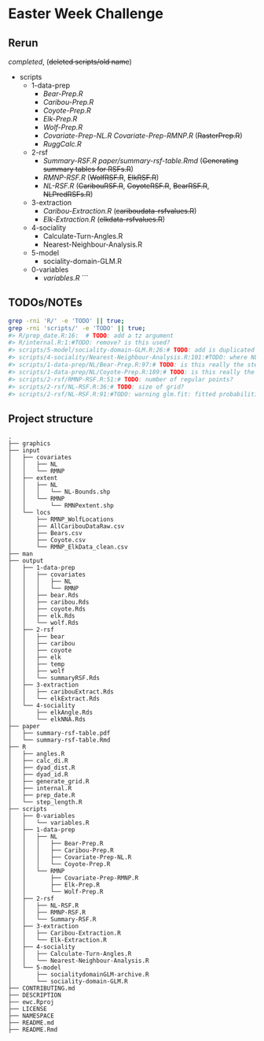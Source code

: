 
<!-- README.md is generated from README.Rmd. Please edit that file -->

# Easter Week Challenge

## Rerun

*completed*, (~~deleted scripts/old name~~)

  - scripts
      - 1-data-prep
          - *Bear-Prep.R*
          - *Caribou-Prep.R*
          - *Coyote-Prep.R*
          - *Elk-Prep.R*
          - *Wolf-Prep.R*
          - *Covariate-Prep-NL.R* *Covariate-Prep-RMNP.R*
            (~~RasterPrep.R~~)
          - *RuggCalc.R*
      - 2-rsf
          - *Summary-RSF.R* *paper/summary-rsf-table.Rmd* (~~Generating
            summary tables for RSFs.R~~)
          - *RMNP-RSF.R* (~~WolfRSF.R~~, ~~ElkRSF.R~~)
          - *NL-RSF.R* (~~CaribouRSF.R~~, ~~CoyoteRSF.R~~,
            ~~BearRSF.R~~, ~~NLPredRSFs.R~~)
      - 3-extraction
          - *Caribou-Extraction.R* (~~cariboudata-rsfvalues.R~~)
          - *Elk-Extraction.R* (~~elkdata-rsfvalues.R~~)
      - 4-sociality
          - Calculate-Turn-Angles.R
          - Nearest-Neighbour-Analysis.R
      - 5-model
          - sociality-domain-GLM.R
      - 0-variables
          - *variables.R* \`\`\`

## TODOs/NOTEs

``` bash
grep -rni 'R/' -e 'TODO' || true;
grep -rni 'scripts/' -e 'TODO' || true;
#> R/prep_date.R:16:  # TODO: add a tz argument
#> R/internal.R:1:#TODO: remove? is this used?
#> scripts/5-model/sociality-domain-GLM.R:26:# TODO: add is duplicated column
#> scripts/4-sociality/Nearest-Neighbour-Analysis.R:101:#TODO: where NL + spring, this:     (nl.dyad2$predatorRSF + nl.dyad2$rpredatorRSF) / 2, ?
#> scripts/1-data-prep/NL/Bear-Prep.R:97:# TODO: is this really the step length threshold?? 
#> scripts/1-data-prep/NL/Coyote-Prep.R:189:# TODO: is this really the step length threshold?? 
#> scripts/2-rsf/RMNP-RSF.R:51:# TODO: number of regular points?
#> scripts/2-rsf/NL-RSF.R:36:# TODO: size of grid?
#> scripts/2-rsf/NL-RSF.R:91:#TODO: warning glm.fit: fitted probabilities numerically 0 or 1 occurred
```

## Project structure

    .
    ├── graphics
    ├── input
    │   ├── covariates
    │   │   ├── NL
    │   │   └── RMNP
    │   ├── extent
    │   │   ├── NL
    │   │   │   └── NL-Bounds.shp
    │   │   └── RMNP
    │   │       └── RMNPextent.shp
    │   └── locs
    │       ├── RMNP_WolfLocations
    │       ├── AllCaribouDataRaw.csv
    │       ├── Bears.csv
    │       ├── Coyote.csv
    │       └── RMNP_ElkData_clean.csv
    ├── man
    ├── output
    │   ├── 1-data-prep
    │   │   ├── covariates
    │   │   │   ├── NL
    │   │   │   └── RMNP
    │   │   ├── bear.Rds
    │   │   ├── caribou.Rds
    │   │   ├── coyote.Rds
    │   │   ├── elk.Rds
    │   │   └── wolf.Rds
    │   ├── 2-rsf
    │   │   ├── bear
    │   │   ├── caribou
    │   │   ├── coyote
    │   │   ├── elk
    │   │   ├── temp
    │   │   ├── wolf
    │   │   └── summaryRSF.Rds
    │   ├── 3-extraction
    │   │   ├── caribouExtract.Rds
    │   │   └── elkExtract.Rds
    │   └── 4-sociality
    │       ├── elkAngle.Rds
    │       └── elkNNA.Rds
    ├── paper
    │   ├── summary-rsf-table.pdf
    │   └── summary-rsf-table.Rmd
    ├── R
    │   ├── angles.R
    │   ├── calc_di.R
    │   ├── dyad_dist.R
    │   ├── dyad_id.R
    │   ├── generate_grid.R
    │   ├── internal.R
    │   ├── prep_date.R
    │   └── step_length.R
    ├── scripts
    │   ├── 0-variables
    │   │   └── variables.R
    │   ├── 1-data-prep
    │   │   ├── NL
    │   │   │   ├── Bear-Prep.R
    │   │   │   ├── Caribou-Prep.R
    │   │   │   ├── Covariate-Prep-NL.R
    │   │   │   └── Coyote-Prep.R
    │   │   └── RMNP
    │   │       ├── Covariate-Prep-RMNP.R
    │   │       ├── Elk-Prep.R
    │   │       └── Wolf-Prep.R
    │   ├── 2-rsf
    │   │   ├── NL-RSF.R
    │   │   ├── RMNP-RSF.R
    │   │   └── Summary-RSF.R
    │   ├── 3-extraction
    │   │   ├── Caribou-Extraction.R
    │   │   └── Elk-Extraction.R
    │   ├── 4-sociality
    │   │   ├── Calculate-Turn-Angles.R
    │   │   └── Nearest-Neighbour-Analysis.R
    │   └── 5-model
    │       ├── socialitydomainGLM-archive.R
    │       └── sociality-domain-GLM.R
    ├── CONTRIBUTING.md
    ├── DESCRIPTION
    ├── ewc.Rproj
    ├── LICENSE
    ├── NAMESPACE
    ├── README.md
    ├── README.Rmd
